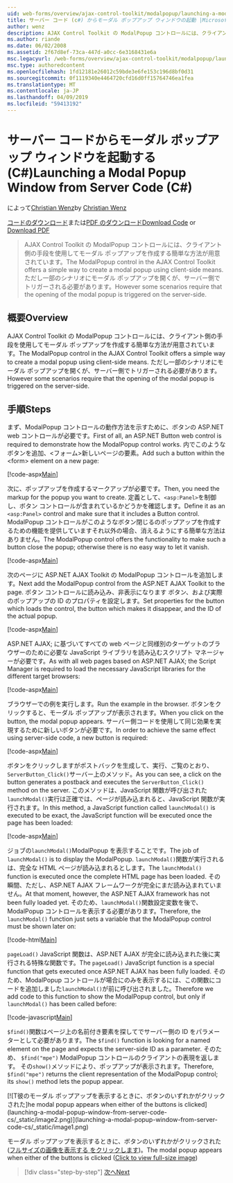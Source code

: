 ```yaml
---
uid: web-forms/overview/ajax-control-toolkit/modalpopup/launching-a-modal-popup-window-from-server-code-cs
title: サーバー コード (c#) からモーダル ポップアップ ウィンドウの起動 |Microsoft Docs
author: wenz
description: AJAX Control Toolkit の ModalPopup コントロールには、クライアント側の手段を使用してモーダル ポップアップを作成する簡単な方法が用意されています。 ただし一部のシナリオでは、その t が必要としています.
ms.author: riande
ms.date: 06/02/2008
ms.assetid: 2f67d8ef-73ca-447d-a0cc-6e3168431e6a
msc.legacyurl: /web-forms/overview/ajax-control-toolkit/modalpopup/launching-a-modal-popup-window-from-server-code-cs
msc.type: authoredcontent
ms.openlocfilehash: 1fd12181e26012c59bde3e6fe153c196d8bf0d31
ms.sourcegitcommit: 0f1119340e4464720cfd16d0ff15764746ea1fea
ms.translationtype: MT
ms.contentlocale: ja-JP
ms.lasthandoff: 04/09/2019
ms.locfileid: "59413192"
---
```

# <a name="launching-a-modal-popup-window-from-server-code-c"></a><span data-ttu-id="11c08-104">サーバー コードからモーダル ポップアップ ウィンドウを起動する (C#)</span><span class="sxs-lookup"><span data-stu-id="11c08-104">Launching a Modal Popup Window from Server Code (C#)</span></span>

<span data-ttu-id="11c08-105">によって[Christian Wenz](https://github.com/wenz)</span><span class="sxs-lookup"><span data-stu-id="11c08-105">by [Christian Wenz](https://github.com/wenz)</span></span>

<span data-ttu-id="11c08-106">[コードのダウンロード](http://download.microsoft.com/download/2/4/0/24052038-f942-4336-905b-b60ae56f0dd5/ModalPopup1.cs.zip)または[PDF のダウンロード](http://download.microsoft.com/download/b/6/a/b6ae89ee-df69-4c87-9bfb-ad1eb2b23373/modalpopup1CS.pdf)</span><span class="sxs-lookup"><span data-stu-id="11c08-106">[Download Code](http://download.microsoft.com/download/2/4/0/24052038-f942-4336-905b-b60ae56f0dd5/ModalPopup1.cs.zip) or [Download PDF](http://download.microsoft.com/download/b/6/a/b6ae89ee-df69-4c87-9bfb-ad1eb2b23373/modalpopup1CS.pdf)</span></span>

> <span data-ttu-id="11c08-107">AJAX Control Toolkit の ModalPopup コントロールには、クライアント側の手段を使用してモーダル ポップアップを作成する簡単な方法が用意されています。</span><span class="sxs-lookup"><span data-stu-id="11c08-107">The ModalPopup control in the AJAX Control Toolkit offers a simple way to create a modal popup using client-side means.</span></span> <span data-ttu-id="11c08-108">ただし一部のシナリオにモーダル ポップアップを開くが、サーバー側でトリガーされる必要があります。</span><span class="sxs-lookup"><span data-stu-id="11c08-108">However some scenarios require that the opening of the modal popup is triggered on the server-side.</span></span>


## <a name="overview"></a><span data-ttu-id="11c08-109">概要</span><span class="sxs-lookup"><span data-stu-id="11c08-109">Overview</span></span>

<span data-ttu-id="11c08-110">AJAX Control Toolkit の ModalPopup コントロールには、クライアント側の手段を使用してモーダル ポップアップを作成する簡単な方法が用意されています。</span><span class="sxs-lookup"><span data-stu-id="11c08-110">The ModalPopup control in the AJAX Control Toolkit offers a simple way to create a modal popup using client-side means.</span></span> <span data-ttu-id="11c08-111">ただし一部のシナリオにモーダル ポップアップを開くが、サーバー側でトリガーされる必要があります。</span><span class="sxs-lookup"><span data-stu-id="11c08-111">However some scenarios require that the opening of the modal popup is triggered on the server-side.</span></span>

## <a name="steps"></a><span data-ttu-id="11c08-112">手順</span><span class="sxs-lookup"><span data-stu-id="11c08-112">Steps</span></span>

<span data-ttu-id="11c08-113">まず、ModalPopup コントロールの動作方法を示すために、ボタンの ASP.NET web コントロールが必要です。</span><span class="sxs-lookup"><span data-stu-id="11c08-113">First of all, an ASP.NET Button web control is required to demonstrate how the ModalPopup control works.</span></span> <span data-ttu-id="11c08-114">内でこのようなボタンを追加、&lt;フォーム&gt;新しいページの要素。</span><span class="sxs-lookup"><span data-stu-id="11c08-114">Add such a button within the &lt;form&gt; element on a new page:</span></span>

[!code-aspx[Main](launching-a-modal-popup-window-from-server-code-cs/samples/sample1.aspx)]

<span data-ttu-id="11c08-115">次に、ポップアップを作成するマークアップが必要です。</span><span class="sxs-lookup"><span data-stu-id="11c08-115">Then, you need the markup for the popup you want to create.</span></span> <span data-ttu-id="11c08-116">定義として、`<asp:Panel>`を制御し、ボタン コントロールが含まれているかどうかを確認します。</span><span class="sxs-lookup"><span data-stu-id="11c08-116">Define it as an `<asp:Panel>` control and make sure that it includes a Button control.</span></span> <span data-ttu-id="11c08-117">ModalPopup コントロールがこのようなボタン閉じるのポップアップを作成するための機能を提供していますそれ以外の場合、消えるようにする簡単な方法はありません。</span><span class="sxs-lookup"><span data-stu-id="11c08-117">The ModalPopup control offers the functionality to make such a button close the popup; otherwise there is no easy way to let it vanish.</span></span>

[!code-aspx[Main](launching-a-modal-popup-window-from-server-code-cs/samples/sample2.aspx)]

<span data-ttu-id="11c08-118">次のページに ASP.NET AJAX Toolkit の ModalPopup コントロールを追加します。</span><span class="sxs-lookup"><span data-stu-id="11c08-118">Next add the ModalPopup control from the ASP.NET AJAX Toolkit to the page.</span></span> <span data-ttu-id="11c08-119">ボタン コントロールに読み込み、非表示になります ボタン、および実際のポップアップの ID のプロパティを設定します。</span><span class="sxs-lookup"><span data-stu-id="11c08-119">Set properties for the button which loads the control, the button which makes it disappear, and the ID of the actual popup.</span></span>

[!code-aspx[Main](launching-a-modal-popup-window-from-server-code-cs/samples/sample3.aspx)]

<span data-ttu-id="11c08-120">ASP.NET AJAX; に基づいてすべての web ページと同様別のターゲットのブラウザーのために必要な JavaScript ライブラリを読み込むスクリプト マネージャーが必要です。</span><span class="sxs-lookup"><span data-stu-id="11c08-120">As with all web pages based on ASP.NET AJAX; the Script Manager is required to load the necessary JavaScript libraries for the different target browsers:</span></span>

[!code-aspx[Main](launching-a-modal-popup-window-from-server-code-cs/samples/sample4.aspx)]

<span data-ttu-id="11c08-121">ブラウザーでの例を実行します。</span><span class="sxs-lookup"><span data-stu-id="11c08-121">Run the example in the browser.</span></span> <span data-ttu-id="11c08-122">ボタンをクリックすると、モーダル ポップアップが表示されます。</span><span class="sxs-lookup"><span data-stu-id="11c08-122">When you click on the button, the modal popup appears.</span></span> <span data-ttu-id="11c08-123">サーバー側コードを使用して同じ効果を実現するために新しいボタンが必要です。</span><span class="sxs-lookup"><span data-stu-id="11c08-123">In order to achieve the same effect using server-side code, a new button is required:</span></span>

[!code-aspx[Main](launching-a-modal-popup-window-from-server-code-cs/samples/sample5.aspx)]

<span data-ttu-id="11c08-124">ボタンをクリックしますがポストバックを生成して、実行、ご覧のとおり、`ServerButton_Click()`サーバー上のメソッド。</span><span class="sxs-lookup"><span data-stu-id="11c08-124">As you can see, a click on the button generates a postback and executes the `ServerButton_Click()` method on the server.</span></span> <span data-ttu-id="11c08-125">このメソッドは、JavaScript 関数が呼び出された`launchModal()`実行は正確では、ページが読み込まれると、JavaScript 関数が実行されます。</span><span class="sxs-lookup"><span data-stu-id="11c08-125">In this method, a JavaScript function called `launchModal()` is executed to be exact, the JavaScript function will be executed once the page has been loaded:</span></span>

[!code-aspx[Main](launching-a-modal-popup-window-from-server-code-cs/samples/sample6.aspx)]

<span data-ttu-id="11c08-126">ジョブの`launchModal()`ModalPopup を表示することです。</span><span class="sxs-lookup"><span data-stu-id="11c08-126">The job of `launchModal()` is to display the ModalPopup.</span></span> <span data-ttu-id="11c08-127">`launchModal()`関数が実行されるは、完全な HTML ページが読み込まれるとします。</span><span class="sxs-lookup"><span data-stu-id="11c08-127">The `launchModal()` function is executed once the complete HTML page has been loaded.</span></span> <span data-ttu-id="11c08-128">その瞬間、ただし、ASP.NET AJAX フレームワークが完全にまだ読み込まれていません。</span><span class="sxs-lookup"><span data-stu-id="11c08-128">At that moment, however, the ASP.NET AJAX framework has not been fully loaded yet.</span></span> <span data-ttu-id="11c08-129">そのため、`launchModal()`関数設定変数を後で、ModalPopup コントロールを表示する必要があります。</span><span class="sxs-lookup"><span data-stu-id="11c08-129">Therefore, the `launchModal()` function just sets a variable that the ModalPopup control must be shown later on:</span></span>

[!code-html[Main](launching-a-modal-popup-window-from-server-code-cs/samples/sample7.html)]

<span data-ttu-id="11c08-130">`pageLoad()` JavaScript 関数は、ASP.NET AJAX が完全に読み込まれた後に実行される特殊な関数です。</span><span class="sxs-lookup"><span data-stu-id="11c08-130">The `pageLoad()` JavaScript function is a special function that gets executed once ASP.NET AJAX has been fully loaded.</span></span> <span data-ttu-id="11c08-131">そのため、ModalPopup コントロールが場合にのみを表示するには、この関数にコードを追加しました`launchModal()`が前に呼び出されました。</span><span class="sxs-lookup"><span data-stu-id="11c08-131">Therefore we add code to this function to show the ModalPopup control, but only if `launchModal()` has been called before:</span></span>

[!code-javascript[Main](launching-a-modal-popup-window-from-server-code-cs/samples/sample8.js)]

<span data-ttu-id="11c08-132">`$find()`関数はページ上の名前付き要素を探してでサーバー側の ID をパラメーターとして必要があります。</span><span class="sxs-lookup"><span data-stu-id="11c08-132">The `$find()` function is looking for a named element on the page and expects the server-side ID as a parameter.</span></span> <span data-ttu-id="11c08-133">そのため、 `$find("mpe")` ModalPopup コントロールのクライアントの表現を返します。 その`show()`メソッドにより、ポップアップが表示されます。</span><span class="sxs-lookup"><span data-stu-id="11c08-133">Therefore, `$find("mpe")` returns the client representation of the ModalPopup control; its `show()` method lets the popup appear.</span></span>


[![T<span data-ttu-id="11c08-134">彼のモーダル ポップアップを表示するときに、ボタンのいずれかがクリックされた]</span><span class="sxs-lookup"><span data-stu-id="11c08-134">he modal popup appears when either of the buttons is clicked]</span></span>(launching-a-modal-popup-window-from-server-code-cs/_static/image2.png)](launching-a-modal-popup-window-from-server-code-cs/_static/image1.png)

<span data-ttu-id="11c08-135">モーダル ポップアップを表示するときに、ボタンのいずれかがクリックされた ([フルサイズの画像を表示する をクリックします](launching-a-modal-popup-window-from-server-code-cs/_static/image3.png))。</span><span class="sxs-lookup"><span data-stu-id="11c08-135">The modal popup appears when either of the buttons is clicked ([Click to view full-size image](launching-a-modal-popup-window-from-server-code-cs/_static/image3.png))</span></span>

> [!div class="step-by-step"]
> [<span data-ttu-id="11c08-136">次へ</span><span class="sxs-lookup"><span data-stu-id="11c08-136">Next</span></span>](using-modalpopup-with-a-repeater-control-cs.md)
